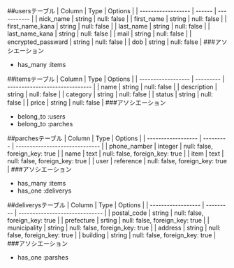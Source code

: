 ##usersテーブル
| Column             | Type   | Options     |
| ------------------ | ------ | ----------- |
| nick_name          | string | null: false |
| first_name         | string | null: false |
| first_name_kana    | string | null: false |
| last_name          | string | null: false |
| last_name_kana     | string | null: false |
| mail               | string | null: false |
| encrypted_passward | string | null: false |
| dob                | string | null: false |
###アソシエーション
- has_many :items


##itemsテーブル
| Column             | Type      | Options                        |
| ------------------ | --------- | ------------------------------ |
| name               | string    | null: false                    |
| description        | string    | null: false                    |
| category           | string    | null: false                    |
| status             | string    | null: false                    |
| price              | string    | null: false                    |
###アソシエーション
- belong_to :users
- belong_to :parches

##parchesテーブル
| Column             | Type      | Options                        |
| ------------------ | --------- | ------------------------------ |
| phone_namber       | integer   | null: false, foreign_key: true |
| name               | text      | null: false, foreign_key: true |
| item               | text      | null: false, foreign_key: true |
| user               | reference | null: false, foreign_key: true |
###アソシエーション
- has_many :items
- has_one  :deliverys

##deliverysテーブル
| Column             | Type      | Options                        |
| ------------------ | --------- | ------------------------------ |
| postal_code        | string    | null: false, foreign_key: true |
| prefecture         | srting    | null: false, foreign_key: true |
| municipality       | string    | null: false, foreign_key: true |
| address            | string    | null: false, foreign_key: true |
| building           | string    | null: false, foreign_key: true | 
###アソシエーション
- has_one  :parshes
